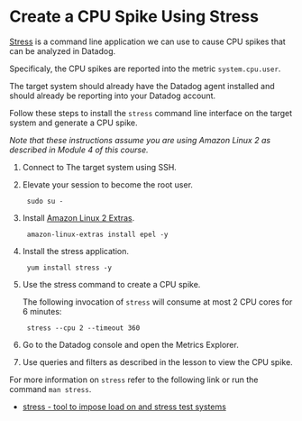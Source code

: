 # Create a CPU Spike Using Stress
[Stress](https://linux.die.net/man/1/stress) is a command line application we can use to cause CPU spikes that can be analyzed in Datadog.

Specificaly, the CPU spikes are reported into the metric `system.cpu.user`.

The target system should already have the Datadog agent installed and should already be reporting into your Datadog account.

Follow these steps to install the `stress` command line interface on the target system and generate a CPU spike.

*Note that these instructions assume you are using Amazon Linux 2 as described in Module 4 of this course.*

1. Connect to The target system using SSH.
1. Elevate your session to become the root user.

        sudo su -

1. Install [Amazon Linux 2 Extras](https://docs.aws.amazon.com/AWSEC2/latest/UserGuide/amazon-linux-ami-basics.html#extras-library).

        amazon-linux-extras install epel -y


1. Install the stress application.

        yum install stress -y

1. Use the stress command to create a CPU spike.

    The following invocation of `stress` will consume at most 2 CPU cores for 6 minutes:

        stress --cpu 2 --timeout 360


1. Go to the Datadog console and open the Metrics Explorer.
1. Use queries and filters as described in the lesson to view the CPU spike.

For more information on `stress` refer to the following link or run the command `man stress`.

- [stress - tool to impose load on and stress test systems](https://linux.die.net/man/1/stress)